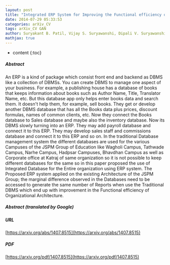 ```yaml
---
layout: post
title: "Integrated ERP System for Improving the Functional efficiency of the organization by Customized Architecture"
date: 2014-07-29 05:33:53
categories: arXiv_CV
tags: arXiv_CV GAN
author: Suryakant B. Patil, Vijay S. Suryawanshi, Dipali V. Suryawanshi, Preeti Patil
mathjax: true
---
```


* content
{:toc}

##### Abstract
An ERP is a kind of package which consist front end and backend as DBMS like a collection of DBMSs. You can create DBMS to manage one aspect of your business. For example, a publishing house has a database of books that keeps information about books such as Author Name, Title, Translator Name, etc. But this database app only helps enter books data and search them. It doesn't help them, for example, sell books. They get or develop another DBMS database that has all the Books data plus prices, discount formulas, names of common clients, etc. Now they connect the Books database to Sales database and maybe also the inventory database. Now its DBMS slowly turning into an ERP. They may add payroll database and connect it to this ERP. They may develop sales staff and commissions database and connect it to this ERP and so on. In the traditional Database management system the different databases are used for the various Campuses of the JSPM Group of Education like Wagholi Campus, Tathwade Campus, Narhe Campus, Hadpsar Campuses, Bhavdhan Campus as well as Corporate office at Katraj of same organization so it is not possible to keep different databases for the same so in this paper proposed the use of Integrated Database for the Entire organization using ERP system. The Proposed ERP system applied on the existing Architecture of the JSPM Group; the marginal difference observed in the Databases need to be accessed to generate the same number of Reports when use the Traditional DBMS which end up with improvement in the Functional efficiency of Organizational Architecture.

##### Abstract (translated by Google)


##### URL
[https://arxiv.org/abs/1407.8515](https://arxiv.org/abs/1407.8515)

##### PDF
[https://arxiv.org/pdf/1407.8515](https://arxiv.org/pdf/1407.8515)

